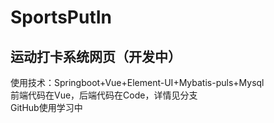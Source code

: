 # SportsPutIn
## 运动打卡系统网页（开发中） <br>
使用技术：Springboot+Vue+Element-UI+Mybatis-puls+Mysql <br>
前端代码在Vue，后端代码在Code，详情见分支<br>
GitHub使用学习中<br>
